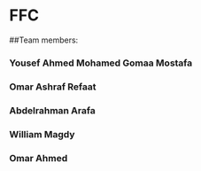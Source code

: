 # FFC
##Team members:
### Yousef Ahmed Mohamed Gomaa Mostafa 
### Omar Ashraf Refaat 
### Abdelrahman Arafa
### William Magdy
### Omar Ahmed 

